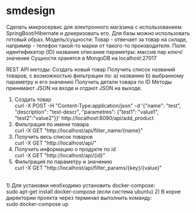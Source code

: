 # smdesign
Cделать микросервис для электронного магазина с использованием SpringBoot/Hibernate и докеризовать его. Для базы можно использовать готовый образ.
Модель/cущности:
    Товар - отвечает за товар на складе, например - телефон такой-то марки от такого-то производителя.
    Поля:   
             идентификатор (ID)
             название
             описание
             параметры: массив пар ключ/значение
Сущности хранятся в MongoDB на localhost:27017

REST API методы:
Создать новый товар
Получить список названий товаров, с возможностью фильтрации по:
 a) названию
 b) выбранному параметру и его значению
Получить детали товара по ID
Методы принимают JSON на входе и отдают JSON на выходе.

1) Создать товар <br />
curl -X POST -H "Content-Type:application/json" -d '{"name": "test", "description": "test-descr", "parametres": {"test1": "value1", "test2":"value2"}}' http://localhost:8090/api/add_product
2) Фильтрация по имени товара <br />
curl -X GET "http://localhost/api/filter_name/{name}"
3) Получить весь список товаров <br />
curl -X GET "http://localhost/api/"
4) Получить информацию о продукте по id <br />
curl -X GET "http://localhost/api/{id}"
5) Фильтрация по параметру и значению <br />
curl -X GET "http://localhost/api/filter_params/{key}/{value}"
<br />
1) Для установки необходимо установить docker-compose:<br />
sudo apt-get install docker-compose (если система ubuntu)
2) В корне директории проекта через терминал выполнить команду: <br />
sudo docker-compose up
